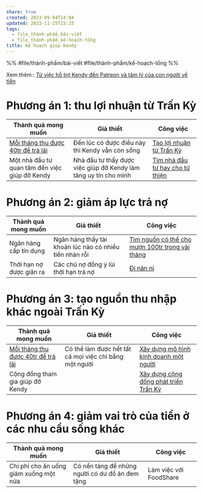 ```yaml
---
share: true
created: 2023-09-04T14:04
updated: 2023-11-25T15:33
tags:
  - file_thành-phẩm_bài-viết
  - file_thành-phẩm_kế-hoạch-tổng
title: Kế hoạch giúp Kendy
---
```


%%
#file/thành-phẩm/bài-viết 
#file/thành-phẩm/kế-hoạch-tổng
%%

Xem thêm:: [Từ việc hỗ trợ Kendy đến Patreon và tâm lý của con người về tiền](../../../9%20Blog/T%E1%BB%AB%20vi%E1%BB%87c%20h%E1%BB%97%20tr%E1%BB%A3%20Kendy%20%C4%91%E1%BA%BFn%20Patreon%20v%C3%A0%20t%C3%A2m%20l%C3%BD%20c%E1%BB%A7a%20con%20ng%C6%B0%E1%BB%9Di%20v%E1%BB%81%20ti%E1%BB%81n.md)

# Phương án 1: thu lợi nhuận từ Trấn Kỳ
| Thành quả mong muốn                            | Giả thiết                                                        | Công việc                                                       |
| ---------------------------------------------- | ---------------------------------------------------------------- | --------------------------------------------------------------- |
| [Mỗi tháng thu được 40tr để trả lãi](../../../2%20Gi%E1%BA%A3%20thuy%E1%BA%BFt/M%E1%BB%97i%20th%C3%A1ng%20thu%20%C4%91%C6%B0%E1%BB%A3c%2040tr%20%C4%91%E1%BB%83%20tr%E1%BA%A3%20l%C3%A3i.md)         | Đến lúc có được điều này thì Kendy vẫn còn sống                  | [Tạo lợi nhuận từ Trấn Kỳ](../K%E1%BA%BF%20ho%E1%BA%A1ch%20t%E1%BA%A1o%20l%E1%BB%A3i%20nhu%E1%BA%ADn%20t%E1%BB%AB%20Tr%E1%BA%A5n%20K%E1%BB%B3.md) |
| Một nhà đầu tư quan tâm đến việc giúp đỡ Kendy | Nhà đầu tư thấy được việc giúp đỡ Kendy làm tăng uy tín cho mình | [Tìm nhà đầu tư hay cho từ thiện](./T%C3%ACm%20nh%C3%A0%20%C4%91%E1%BA%A7u%20t%C6%B0%20hay%20cho%20t%E1%BB%AB%20thi%E1%BB%87n.md)                             |

# Phương án 2: giảm áp lực trả nợ
| Thành quả mong muốn      | Giả thiết                                               | Công việc                                           |
| ------------------------ | ------------------------------------------------------- | --------------------------------------------------- |
| Ngân hàng cấp tín dụng   | Ngân hàng thấy tài khoản lúc nào có nhiều tiền nhàn rỗi | [Tìm nguồn có thể cho mượn 100tr trong vài tháng](./T%C3%ACm%20ngu%E1%BB%93n%20c%C3%B3%20th%E1%BB%83%20cho%20m%C6%B0%E1%BB%A3n%20100tr%20trong%20v%C3%A0i%20th%C3%A1ng.md) |
| Thời hạn nợ được giãn ra | Các chủ nợ đồng ý lùi thời hạn trả nợ                   | [Đi năn nỉ](./%C4%90i%20n%C4%83n%20n%E1%BB%89.md)                                           |

# Phương án 3: tạo nguồn thu nhập khác ngoài Trấn Kỳ
| Thành quả mong muốn                    | Giả thiết                                              | Công việc                                                                                 |
| -------------------------------------- | ------------------------------------------------------ | ----------------------------------------------------------------------------------------- |
| [Mỗi tháng thu được 40tr để trả lãi](../../../2%20Gi%E1%BA%A3%20thuy%E1%BA%BFt/M%E1%BB%97i%20th%C3%A1ng%20thu%20%C4%91%C6%B0%E1%BB%A3c%2040tr%20%C4%91%E1%BB%83%20tr%E1%BA%A3%20l%C3%A3i.md) | Có thể làm được hết tất cả mọi việc chỉ bằng một người | [Xây dựng mô hình kinh doanh một người](./X%C3%A2y%20d%E1%BB%B1ng%20m%C3%B4%20h%C3%ACnh%20kinh%20doanh%20m%E1%BB%99t%20ng%C6%B0%E1%BB%9Di.md)                                                 |
| Cộng đồng tham gia giúp đỡ Kendy       |                                                        | [Xây dựng cộng đồng phát triển Trấn Kỳ](../K%E1%BA%BF%20ho%E1%BA%A1ch%20x%C3%A2y%20d%E1%BB%B1ng%20c%E1%BB%99ng%20%C4%91%E1%BB%93ng%20ph%C3%A1t%20tri%E1%BB%83n%20Tr%E1%BA%A5n%20K%E1%BB%B3.md) |

# Phương án 4: giảm vai trò của tiền ở các nhu cầu sống khác
| Thành quả mong muốn                    | Giả thiết                                       | Công việc              |
| -------------------------------------- | ----------------------------------------------- | ---------------------- |
| Chi phí cho ăn uống giảm xuống một nửa | Có nền tảng để những người có dư đồ ăn đem tặng | Làm việc với FoodShare |